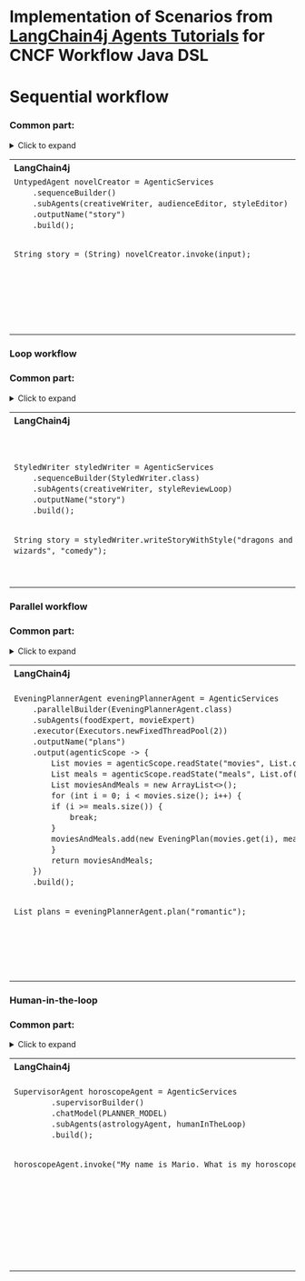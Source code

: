 # Implementation of Scenarios from [LangChain4j Agents Tutorials](https://docs.langchain4j.dev/tutorials/agents/) for CNCF Workflow Java DSL

# Sequential workflow
### Common part:
<details><summary>Click to expand</summary>

```java
public interface AudienceEditor {

    @UserMessage("""
        You are a professional editor.
        Analyze and rewrite the following story to better align
        with the target audience of {{audience}}.
        Return only the story and nothing else.
        The story is "{{story}}".
        """)
    @Agent("Edits a story to better fit a given audience")
    String editStory(@V("story") String story, @V("audience") String audience);
}

interface CreativeWriter {

  @UserMessage("""
        You are a creative writer.
        Generate a draft of a story no more than
        3 sentences long around the given topic.
        Return only the story and nothing else.
        The topic is {{topic}}.
        """)
  @Agent("Generates a story based on the given topic")
  String generateStory(@V("topic") String topic);
}

public interface StyleEditor {

  @UserMessage("""
          You are a professional editor.
          Analyze and rewrite the following story to better fit and be more coherent with the {{style}} style.
          Return only the story and nothing else.
          The story is "{{story}}".
          """)
  @Agent("Edits a story to better fit a given style")
  String editStory(@V("story") String story, @V("style") String style);
}

CreativeWriter creativeWriter = AgenticServices
        .agentBuilder(CreativeWriter.class)
        .chatModel(BASE_MODEL)
        .outputName("story")
        .build();

AudienceEditor audienceEditor = AgenticServices
        .agentBuilder(AudienceEditor.class)
        .chatModel(BASE_MODEL)
        .outputName("story")
        .build();

StyleEditor styleEditor = AgenticServices
        .agentBuilder(StyleEditor.class)
        .chatModel(BASE_MODEL)
        .outputName("story")
        .build();

Map<String, Object> input = Map.of(
        "topic", "dragons and wizards",
        "style", "fantasy",
        "audience", "young adults"
);
```
</details>

<table style="table-layout:fixed; width:100%;">
  <tr>
    <th style="width:50%; text-align:left;">LangChain4j</th>
    <th style="text-align:left;">Serverless Workflow</th>
  </tr>
  <tr>
    <td style="vertical-align:top;">
<pre style="background:none; margin:0; padding:0; font-family:monospace; line-height:1.4;">
<code class="language-java" style="background:none;white-space:pre;">UntypedAgent novelCreator = AgenticServices
    .sequenceBuilder()
    .subAgents(creativeWriter, audienceEditor, styleEditor)
    .outputName("story")
    .build();

String story = (String) novelCreator.invoke(input);

</code>
</pre>
</td>

<td style="vertical-align:top;">
<pre style="background:none; margin:0; padding:0; font-family:monospace; line-height:1.4;">
<code class="language-java" style="background:none;white-space:pre;">Workflow wf = workflow("seqFlow")
    .sequence(creativeWriter, audienceEditor, styleEditor)
    .build();
&nbsp;
&nbsp;

try (WorkflowApplication app = WorkflowApplication.builder().build()) {
    String result = app.workflowDefinition(wf).instance(input).start().get().asText().orElseThrow();
} catch (Exception e) {
    throw new RuntimeException("Workflow execution failed", e);
}

</code>
</pre>
</td>
  </tr>
</table>


### Loop workflow
### Common part:
<details><summary>Click to expand</summary>

```java
  interface StyleEditor {

  @UserMessage(
          """
                  You are a professional editor.
                  Analyze and rewrite the following story to better fit and be more coherent with the {{style}} style.
                  Return only the story and nothing else.
                  The story is "{{story}}".
                  """)
  @Agent("Edits a story to better fit a given style")
  String editStory(@V("story") String story, @V("style") String style);
}

interface StyleScorer {

  @UserMessage(
          """
                  You are a critical reviewer.
                  Give a review score between 0.0 and 1.0 for the following
                  story based on how well it aligns with the style '{{style}}'.
                  Return only the score and nothing else.

                  The story is: "{{story}}"
                  """)
  @Agent("Scores a story based on how well it aligns with a given style")
  double scoreStyle(@V("story") String story, @V("style") String style);
}

StyleEditor styleEditor = AgenticServices
        .agentBuilder(StyleEditor.class)
        .chatModel(BASE_MODEL)
        .outputName("story")
        .build();

StyleScorer styleScorer = AgenticServices
        .agentBuilder(StyleScorer.class)
        .chatModel(BASE_MODEL)
        .outputName("score")
        .build();


```

</details>

<table style="table-layout:fixed; width:100%;">
  <tr>
    <th style="width:50%; text-align:left;">LangChain4j</th>
    <th style="text-align:left;">Serverless Workflow</th>
  </tr>
  <tr>
    <td style="vertical-align:top;">
<pre style="background:none; margin:0; padding:0; font-family:monospace; line-height:1.4;">
<code class="language-java" style="background:none;white-space:pre;">
&nbsp;
&nbsp;
StyledWriter styledWriter = AgenticServices
    .sequenceBuilder(StyledWriter.class)
    .subAgents(creativeWriter, styleReviewLoop)
    .outputName("story")
    .build();

String story = styledWriter.writeStoryWithStyle("dragons and wizards", "comedy");

</code>
</pre>
</td>

<td style="vertical-align:top;">
<pre style="background:none; margin:0; padding:0; font-family:monospace; line-height:1.4;">
<code class="language-java" style="background:none;white-space:pre;">Map&lt;String, Object> input =  Map.of("story", "dragons and wizards","style", "comedy");
Predicate<AgenticScope> until = s -> s.readState("score", 0).doubleValue() >= 0.8;

Workflow wf = workflow("retryFlow")
    .loop(until, scorer, editor)
    .build();
&nbsp;
&nbsp;
&nbsp;
try (WorkflowApplication app = WorkflowApplication.builder().build()) {
    String result = app.workflowDefinition(wf).instance(input).start().get().asText().orElseThrow();
} catch (Exception e) {
    throw new RuntimeException("Workflow execution failed", e);
}

</code>
</pre>
</td>
  </tr>
</table>

### Parallel workflow
### Common part:
<details><summary>Click to expand</summary>

```java
public interface FoodExpert {

    @UserMessage("""
        You are a great evening planner.
        Propose a list of 3 meals matching the given mood.
        The mood is {{mood}}.
        For each meal, just give the name of the meal.
        Provide a list with the 3 items and nothing else.
        """)
    @Agent
    List<String> findMeal(@V("mood") String mood);
}

public interface MovieExpert {

    @UserMessage("""
        You are a great evening planner.
        Propose a list of 3 movies matching the given mood.
        The mood is {mood}.
        Provide a list with the 3 items and nothing else.
        """)
    @Agent
    List<String> findMovie(@V("mood") String mood);
}

FoodExpert foodExpert = AgenticServices
        .agentBuilder(FoodExpert.class)
        .chatModel(BASE_MODEL)
        .outputName("meals")
        .build();

MovieExpert movieExpert = AgenticServices
        .agentBuilder(MovieExpert.class)
        .chatModel(BASE_MODEL)
        .outputName("movies")
        .build();
```
</details>


<table style="table-layout:fixed; width:100%;">
  <tr>
    <th style="width:50%; text-align:left;">LangChain4j</th>
    <th style="text-align:left;">Serverless Workflow</th>
  </tr>
  <tr>
    <td style="vertical-align:top;">
<pre style="background:none; margin:0; padding:0; font-family:monospace; line-height:1.4;">
<code class="language-java" style="background:none;white-space:pre;">
EveningPlannerAgent eveningPlannerAgent = AgenticServices
    .parallelBuilder(EveningPlannerAgent.class)
    .subAgents(foodExpert, movieExpert)
    .executor(Executors.newFixedThreadPool(2))
    .outputName("plans")
    .output(agenticScope -> {
        List<String> movies = agenticScope.readState("movies", List.of());
        List<String> meals = agenticScope.readState("meals", List.of());
        List<EveningPlan> moviesAndMeals = new ArrayList<>();
        for (int i = 0; i < movies.size(); i++) {
        if (i >= meals.size()) {
            break;
        }
        moviesAndMeals.add(new EveningPlan(movies.get(i), meals.get(i)));
        }
        return moviesAndMeals;
    })
    .build();

List<EveningPlan> plans = eveningPlannerAgent.plan("romantic");

</code>
</pre>
</td>

<td style="vertical-align:top;">
<pre style="background:none; margin:0; padding:0; font-family:monospace; line-height:1.4;">
<code class="language-java" style="background:none;white-space:pre;">
Workflow wf = workflow("forkFlow")
    .parallel(foodExpert, movieExpert)
    .build();
&nbsp;
&nbsp;
&nbsp;
&nbsp;
&nbsp;
&nbsp;
&nbsp;
&nbsp;
&nbsp;
&nbsp;
&nbsp;
&nbsp;
&nbsp;
Map&lt;String, Object> input = Map.of("mood", "I am hungry and bored");

try (WorkflowApplication app = WorkflowApplication.builder().build()) {
    Map<String, Object> result = app.workflowDefinition(wf).instance(input).start().get().asMap().orElseThrow();
} catch (Exception e) {
    throw new RuntimeException("Workflow execution failed", e);
}

</code>
</pre>
</td>
  </tr>
</table>


### Human-in-the-loop
### Common part:
<details><summary>Click to expand</summary>

```java
public record HumanInTheLoop(Consumer<String> requestWriter, Supplier<String> responseReader) {

    @Agent("An agent that asks the user for missing information")
    public String askUser(String request) {
        requestWriter.accept(request);
        return responseReader.get();
    }
}

public interface AstrologyAgent {
  @SystemMessage("""
          You are an astrologist that generates horoscopes based on the user's name and zodiac sign.
          """)
  @UserMessage("""
          Generate the horoscope for {{name}} who is a {{sign}}.
          """)
  @Agent("An astrologist that generates horoscopes based on the user's name and zodiac sign.")
  String horoscope(@V("name") String name, @V("sign") String sign);
}

AstrologyAgent astrologyAgent = AgenticServices
        .agentBuilder(AstrologyAgent.class)
        .chatModel(BASE_MODEL)
        .build();

HumanInTheLoop humanInTheLoop = AgenticServices
        .humanInTheLoopBuilder()
        .description("An agent that asks the zodiac sign of the user")
        .outputName("sign")
        .requestWriter(request -> {
          System.out.println(request);
          System.out.print("> ");
        })
        .responseReader(() -> System.console().readLine())
        .build();
```
</details>

<table style="table-layout:fixed; width:100%;">
  <tr>
    <th style="width:50%; text-align:left;">LangChain4j</th>
    <th style="text-align:left;">Serverless Workflow</th>
  </tr>
  <tr>
    <td style="vertical-align:top;">
<pre style="background:none; margin:0; padding:0; font-family:monospace; line-height:1.4;">
<code class="language-java" style="background:none;white-space:pre;">
SupervisorAgent horoscopeAgent = AgenticServices
        .supervisorBuilder()
        .chatModel(PLANNER_MODEL)
        .subAgents(astrologyAgent, humanInTheLoop)
        .build();

horoscopeAgent.invoke("My name is Mario. What is my horoscope?")

</code>
</pre>
</td>

<td style="vertical-align:top;">
<pre style="background:none; margin:0; padding:0; font-family:monospace; line-height:1.4;">
<code class="language-java" style="background:none;white-space:pre;">
Workflow wf = workflow("seqFlow")
    .sequence(astrologyAgent, humanInTheLoop)
    .build();

Map<String, Object> input = Map.of("request", "My name is Mario. What is my horoscope?");

try (WorkflowApplication app = WorkflowApplication.builder().build()) {
    String result = app.workflowDefinition(wf).instance(input).start().get().asMap().orElseThrow();
} catch (Exception e) {
    throw new RuntimeException("Workflow execution failed", e);
}

</code>
</pre>
</td>
  </tr>
</table>